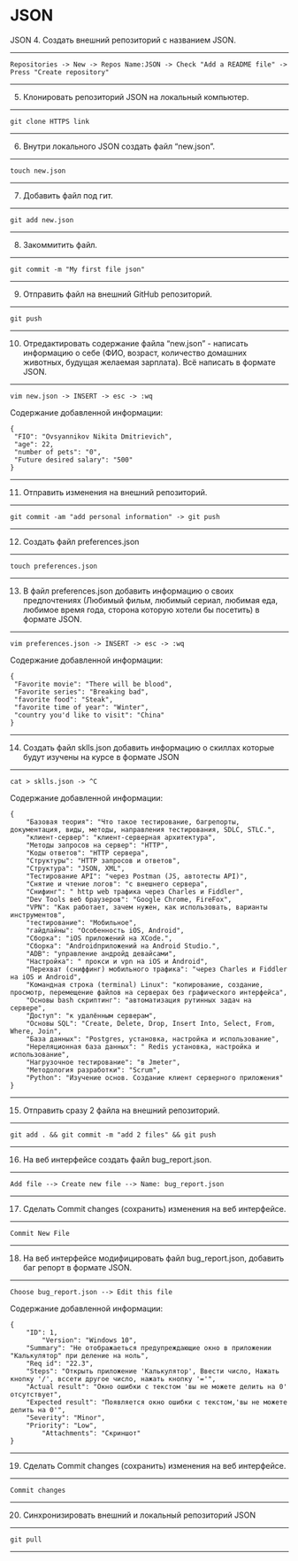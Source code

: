 # JSON

JSON
 4. Создать внешний репозиторий c названием JSON.
***
`Repositories -> New -> Repos Name:JSON -> Check "Add a README file" -> Press "Create repository"`
***
 5. Клонировать репозиторий JSON на локальный компьютер.
***
`git clone HTTPS link`
***
 6. Внутри локального JSON создать файл “new.json”.
***
`touch new.json`
***
 7. Добавить файл под гит.
***
`git add new.json`
***
 8. Закоммитить файл.
***
`git commit -m "My first file json"`
***
 9. Отправить файл на внешний GitHub репозиторий.
***
`git push`
***
 10. Отредактировать содержание файла “new.json” - написать информацию о себе (ФИО, возраст, количество домашних животных, будущая желаемая зарплата). Всё написать в формате JSON.
***
`vim new.json -> INSERT -> esc -> :wq`

Содержание добавленной информации:
```
{
 "FIO": "Ovsyannikov Nikita Dmitrievich",
 "age": 22,
 "number of pets": "0",
 "Future desired salary": "500"
}
```
***
 11. Отправить изменения на внешний репозиторий.
***
`git commit -am "add personal information" -> git push`
***
 12. Создать файл preferences.json
***
`touch preferences.json`
***
 13. В файл preferences.json добавить информацию о своих предпочтениях (Любимый фильм, любимый сериал, любимая еда, любимое время года, сторона которую хотели бы посетить) в формате JSON.
***
`vim preferences.json -> INSERT -> esc -> :wq`

Содержание добавленной информации:
```
{
 "Favorite movie": "There will be blood",
 "Favorite series": "Breaking bad",
 "favorite food": "Steak",
 "favorite time of year": "Winter",
 "country you'd like to visit": "China"
}
```
***
 14. Создать файл sklls.json добавить информацию о скиллах которые будут изучены на курсе в формате JSON
***
`cat > sklls.json -> ^C`

Содержание добавленной информации:
```
{
    "Базовая теория": "Что такое тестирование, багрепорты, документация, виды, методы, направления тестирования, SDLC, STLC.",
    "клиент-сервер": "клиент-серверная архитектура",
    "Методы запросов на сервер": "HTTP",
    "Коды ответов": "HTTP сервера",
    "Структуры": "HTTP запросов и ответов",
    "Структура": "JSON, XML",
    "Тестирование API": "через Postman (JS, автотесты API)",
    "Снятие и чтение логов": "c внешнего сервера",
    "Снифинг": " http web трафика через Charles и Fiddler",
    "Dev Tools веб браузеров": "Google Chrome, FireFox",
    "VPN": "Как работает, зачем нужен, как использовать, варианты инструментов",
    "тестирование": "Мобильное",
    "гайдлайны": "Особенность iOS, Android",
    "Сборка": "iOS приложений на XCode.",
    "Сборка": "Androidприложений на Android Studio.",
    "ADB": "управление андройд девайсами",
    "Настройка": " прокси и vpn на iOS и Android",
    "Перехват (сниффинг) мобильного трафика": "через Charles и Fiddler на iOS и Android",
    "Командная строка (terminal) Linux": "копирование, создание, просмотр, перемещение файлов на серверах без графического интерфейса",
    "Основы bash скриптинг": "автоматизация рутинных задач на сервере",
    "Доступ": "к удалённым серверам",
    "Основы SQL": "Create, Delete, Drop, Insert Into, Select, From, Where, Join",
    "База данных": "Postgres, установка, настройка и использование",
    "Нереляционная база данных": " Redis установка, настройка и использование",
    "Нагрузочное тестирование": "в Jmeter",
    "Методология разработки": "Scrum",
    "Python": "Изучение основ. Создание клиент серверного приложения"
}
```
***
 15. Отправить сразу 2 файла на внешний репозиторий.
***
`git add . && git commit -m "add 2 files" && git push`
***
 16. На веб интерфейсе создать файл bug_report.json.
***
`Add file --> Create new file --> Name: bug_report.json`
***
 17. Сделать Commit changes (сохранить) изменения на веб интерфейсе.
***
`Commit New File`
***
 18. На веб интерфейсе модифицировать файл bug_report.json, добавить баг репорт в формате JSON.
***
`Choose bug_report.json --> Edit this file`

Содержание добавленной информации:
```
{
	"ID": 1,
        "Version": "Windows 10",
	"Summary": "Не отображаеться предупреждающие окно в приложении "Калькулятор" при деление на ноль",
	"Req id": "22.3",
	"Steps": "Открыть приложение 'Калькулятор', Ввести число, Нажать кнопку '/', вссети другое число, нажать кнопку '='",
	"Actual result": "Окно ошибки с текстом 'вы не можете делить на 0' отсутствует",
	"Expected result": "Появляется окно ошибки с текстом,'вы не можете делить на 0'",
	"Severity": "Minor",
	"Priority": "Low",
        "Attachments": "Скриншот"
}
```
***
 19. Сделать Commit changes (сохранить) изменения на веб интерфейсе.
***
`Commit changes`
***
 20. Синхронизировать внешний и локальный репозиторий JSON
***
`git pull`
***
